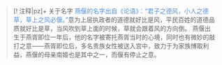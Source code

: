 >[! 注释|pz]+  关于名字
><font color="#548dd4">燕偃的名字出自《论语》：“君子之德风，小人之德草，草上之风必偃。”</font>意为上层执政者的道德就好比是风，平民百姓的道德品质就好比是草，当风吹到草上面的时候，草就会跟着风的方向倒。
>燕偃出生于燕胥即位一年后，他的名字被寄托燕胥当时的心境，同时也有微妙的敲打之意——燕胥即位后，多名贵族女性被送入宫中，致力于为家族博取利益，燕偃的母亲南姬也是其中之一，而偃有停止之意。